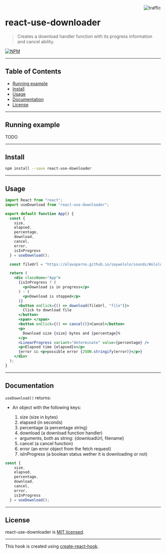 <img align="right" alt="traffic" src="https://pv-badge.herokuapp.com/total.svg?repo_id=olavoparno-react-use-downloader"/>

# react-use-downloader

> Creates a download handler function with its progress information and cancel ability.

[![NPM](https://img.shields.io/npm/v/react-use-downloader.svg)](https://www.npmjs.com/package/react-use-downloader)

---

## Table of Contents

- [Running example](#running-example)
- [Install](#install)
- [Usage](#usage)
- [Documentation](#documentation)
- [License](#license)

---

## Running example

TODO

---

## Install

```bash
npm install --save react-use-downloader
```

---

## Usage

```jsx
import React from "react";
import useDownload from "react-use-downloader";

export default function App() {
  const {
    size,
    elapsed,
    percentage,
    download,
    cancel,
    error,
    isInProgress
  } = useDownload();

  const fileUrl = "https://olavoparno.github.io/saywololo/sounds/Wololo1.wav";

  return (
    <div className="App">
      {isInProgress ? (
        <p>Download is in progress</p>
      ) : (
        <p>Download is stopped</p>
      )}
      <button onClick={() => download(fileUrl, "file")}>
        Click to download file
      </button>
      <span> </span>
      <button onClick={() => cancel()}>Cancel</button>
      <p>
        Download size {size} bytes and {percentage}%
      </p>
      <LinearProgress variant="determinate" value={percentage} />
      <p>Elapsed time {elapsed}s</p>
      {error && <p>possible error {JSON.stringify(error)}</p>}
    </div>
  );
}
```

---

## Documentation

`useDownload()` returns:

- An object with the following keys:

  1. size (size in bytes)
  2. elapsed (in seconds)
  3. percentage (a percentage string)
  4. download (a download function handler)
    - arguments, both as string: {downloadUrl, filename}
  5. cancel (a cancel function)
  6. error (an error object from the fetch request)
  7. isInProgress (a boolean status wether it is downloading or not)

```jsx
const {
    size,
    elapsed,
    percentage,
    download,
    cancel,
    error,
    isInProgress
  } = useDownload();
```

---

## License

react-use-downloader is [MIT licensed](./LICENSE).

---

This hook is created using [create-react-hook](https://github.com/hermanya/create-react-hook).
